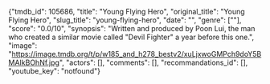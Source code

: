 {"tmdb_id": 105686, "title": "Young Flying Hero", "original_title": "Young Flying Hero", "slug_title": "young-flying-hero", "date": "", "genre": [""], "score": "0.0/10", "synopsis": "Written and produced by Poon Lui, the man who created a similar movie called \"Devil Fighter\" a year before this one.", "image": "https://image.tmdb.org/t/p/w185_and_h278_bestv2/xuLjxwoGMPch9doY5BMAIkBOhNf.jpg", "actors": [], "comments": [], "recommandations_id": [], "youtube_key": "notfound"}